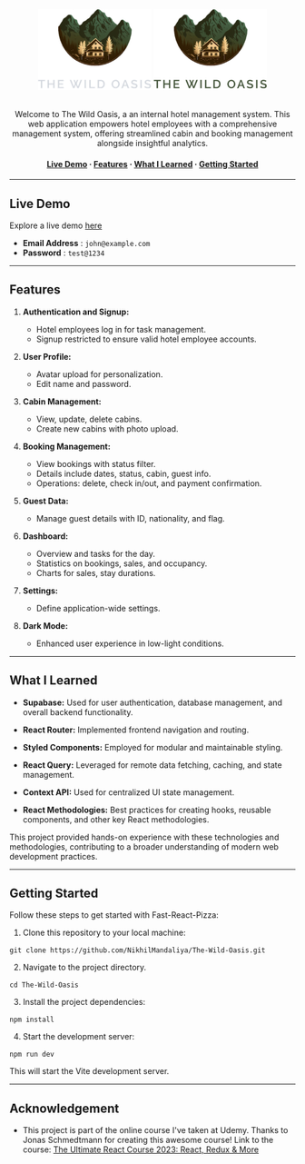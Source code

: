 <div align="center">

  <img src="/public/logo-dark.png#gh-dark-mode-only" alt="logo" width="200" height="auto" />
  <img src="/public/logo-light.png#gh-light-mode-only" alt="logo" width="200" height="auto" />
  <br/>
  <br/>
  <p>
    Welcome to The Wild Oasis, a  an internal hotel management system. This web application empowers hotel employees with a comprehensive management system, offering streamlined cabin and booking management alongside insightful analytics.
  </p>
   
<h4>
    <a href="#live-demo">Live Demo</a>
  <span> · </span>
    <a href="#features">Features</a>
  <span> · </span>
    <a href="#what-i-learned">What I Learned</a>
  <span> · </span>
    <a href="#getting-started">Getting Started</a>
  </h4>
</div>

---

## Live Demo

Explore a live demo [here](https://nik-the-wild-oasis.netlify.app/)
-   **Email Address** : `john@example.com`
-   **Password** : `test@1234`

---

## Features

1. **Authentication and Signup:**
   - Hotel employees log in for task management.
   - Signup restricted to ensure valid hotel employee accounts.

2. **User Profile:**
   - Avatar upload for personalization.
   - Edit name and password.

3. **Cabin Management:**
   - View, update, delete cabins.
   - Create new cabins with photo upload.

4. **Booking Management:**
   - View bookings with status filter.
   - Details include dates, status, cabin, guest info.
   - Operations: delete, check in/out, and payment confirmation.

5. **Guest Data:**
   - Manage guest details with ID, nationality, and flag.

6. **Dashboard:**
   - Overview and tasks for the day.
   - Statistics on bookings, sales, and occupancy.
   - Charts for sales, stay durations.

7. **Settings:**
   - Define application-wide settings.

8. **Dark Mode:**
   - Enhanced user experience in low-light conditions.

---

## What I Learned

- **Supabase:** Used for user authentication, database management, and overall backend functionality.

- **React Router:** Implemented frontend navigation and routing.

- **Styled Components:** Employed for modular and maintainable styling.

- **React Query:** Leveraged for remote data fetching, caching, and state management.

- **Context API:** Used for centralized UI state management.

- **React Methodologies:** Best practices for creating hooks, reusable components, and other key React methodologies.

This project provided hands-on experience with these technologies and methodologies, contributing to a broader understanding of modern web development practices.

---

## Getting Started
Follow these steps to get started with Fast-React-Pizza:

1. Clone this repository to your local machine:
```
git clone https://github.com/NikhilMandaliya/The-Wild-Oasis.git
```
2. Navigate to the project directory.
```
cd The-Wild-Oasis
```
3. Install the project dependencies:
```
npm install
```
4. Start the development server:
```
npm run dev
```  
This will start the Vite development server.

---

## Acknowledgement

* This project is part of the online course I've taken at Udemy. Thanks to Jonas Schmedtmann for creating this awesome course! Link to the course: [The Ultimate React Course 2023: React, Redux & More](https://www.udemy.com/course/the-ultimate-react-course/)
